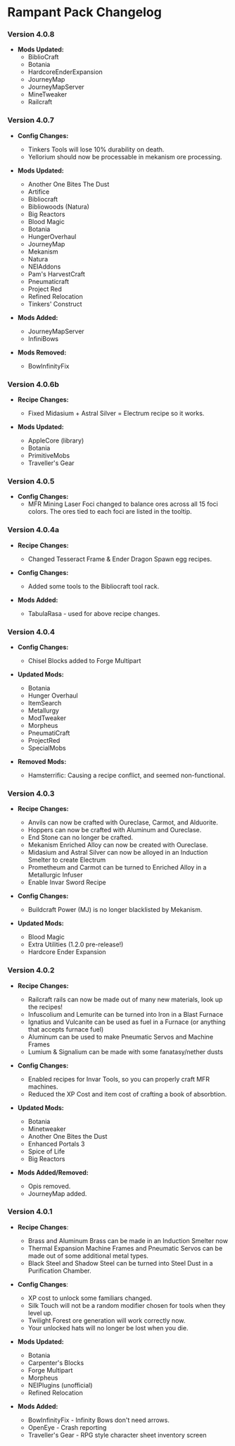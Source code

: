 # Rampant Pack Changelog

### Version 4.0.8

* **Mods Updated:**
	* BiblioCraft
	* Botania
	* HardcoreEnderExpansion
	* JourneyMap
	* JourneyMapServer
	* MineTweaker
	* Railcraft

### Version 4.0.7

* **Config Changes:**
	* Tinkers Tools will lose 10% durability on death.
	* Yellorium should now be processable in mekanism ore processing.

* **Mods Updated:**
	* Another One Bites The Dust
	* Artifice
	* Bibliocraft
	* Bibliowoods (Natura)
	* Big Reactors
	* Blood Magic
	* Botania
	* HungerOverhaul
	* JourneyMap
	* Mekanism
	* Natura
	* NEIAddons
	* Pam's HarvestCraft
	* Pneumaticraft
	* Project Red
	* Refined Relocation
	* Tinkers' Construct

* **Mods Added:**
	* JourneyMapServer
	* InfiniBows

* **Mods Removed:**
	* BowInfinityFix

### Version 4.0.6b

* **Recipe Changes:**
	* Fixed Midasium + Astral Silver = Electrum recipe so it works.

* **Mods Updated:**
	* AppleCore (library)
	* Botania
	* PrimitiveMobs
	* Traveller's Gear

### Version 4.0.5

* **Config Changes:**
	* MFR Mining Laser Foci changed to balance ores across all 15 foci colors.
		The ores tied to each foci are listed in the tooltip.

### Version 4.0.4a

* **Recipe Changes:**
	* Changed Tesseract Frame & Ender Dragon Spawn egg recipes.

* **Config Changes:**
	* Added some tools to the Bibliocraft tool rack.

* **Mods Added:**
	* TabulaRasa - used for above recipe changes.

### Version 4.0.4

* **Config Changes:**
	* Chisel Blocks added to Forge Multipart

* **Updated Mods:**
	* Botania
	* Hunger Overhaul
	* ItemSearch
	* Metallurgy
	* ModTweaker
	* Morpheus
	* PneumatiCraft
	* ProjectRed
	* SpecialMobs

* **Removed Mods:**
	* Hamsterrific: Causing a recipe conflict, and seemed non-functional.

### Version 4.0.3

* **Recipe Changes:**
	* Anvils can now be crafted with Oureclase, Carmot, and Alduorite.
	* Hoppers can now be crafted with Aluminum and Oureclase.
	* End Stone can no longer be crafted.
	* Mekanism Enriched Alloy can now be created with Oureclase.
	* Midasium and Astral Silver can now be alloyed in an Induction Smelter to create Electrum
	* Prometheum and Carmot can be turned to Enriched Alloy in a Metallurgic Infuser
	* Enable Invar Sword Recipe

* **Config Changes:**
	* Buildcraft Power (MJ) is no longer blacklisted by Mekanism.

* **Updated Mods:**
	* Blood Magic
	* Extra Utilities (1.2.0 pre-release!)
	* Hardcore Ender Expansion

### Version 4.0.2

* **Recipe Changes:**
	* Railcraft rails can now be made out of many new materials, look up the recipes!
	* Infuscolium and Lemurite can be turned into Iron in a Blast Furnace
	* Ignatius and Vulcanite can be used as fuel in a Furnace (or anything that accepts furnace fuel)
	* Aluminum can be used to make Pneumatic Servos and Machine Frames
	* Lumium & Signalium can be made with some fanatasy/nether dusts

* **Config Changes:**
	* Enabled recipes for Invar Tools, so you can properly craft MFR machines.
	* Reduced the XP Cost and item cost of crafting a book of absorbtion.

* **Updated Mods:**
	* Botania
	* Minetweaker
	* Another One Bites the Dust
	* Enhanced Portals 3
	* Spice of Life
	* Big Reactors

* **Mods Added/Removed:**
	* Opis removed.
	* JourneyMap added.

### Version 4.0.1

* **Recipe Changes**:
	* Brass and Aluminum Brass can be made in an Induction Smelter now
	* Thermal Expansion Machine Frames and Pneumatic Servos can be made out of
		some additional metal types.
	* Black Steel and Shadow Steel can be turned into Steel Dust in a
		Purification Chamber.

* **Config Changes**:
	* XP cost to unlock some familiars changed.
	* Silk Touch will not be a random modifier chosen for tools when they level
		up.
	* Twilight Forest ore generation will work correctly now.
	* Your unlocked hats will no longer be lost when you die.

* **Mods Updated:**
	* Botania
	* Carpenter's Blocks
	* Forge Multipart
	* Morpheus
	* NEIPlugins (unofficial)
	* Refined Relocation

* **Mods Added:**
	* BowInfinityFix - Infinity Bows don't need arrows.
	* OpenEye - Crash reporting
	* Traveller's Gear - RPG style character sheet inventory screen
